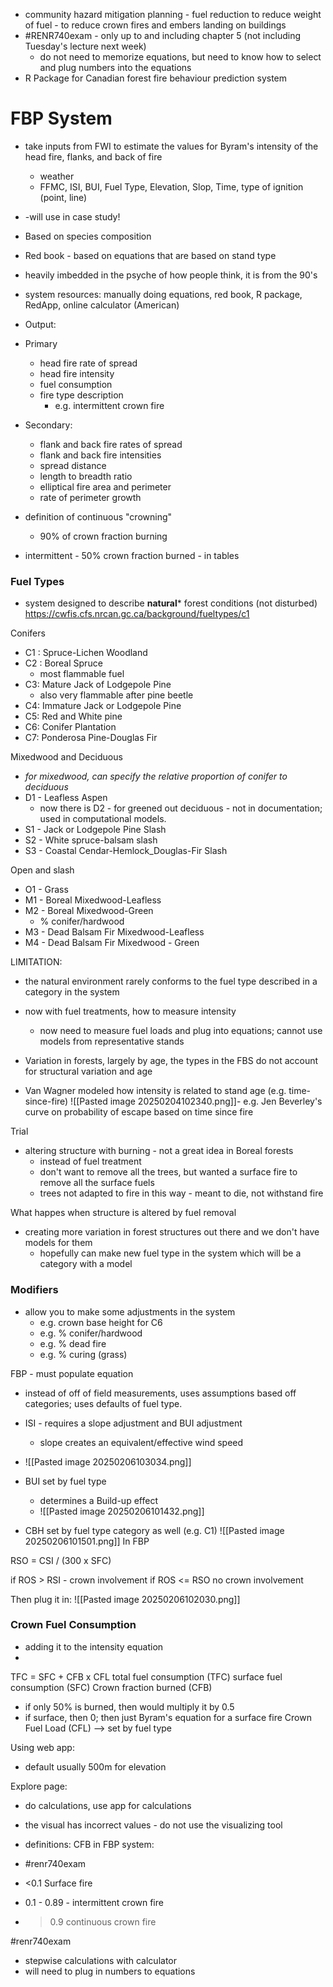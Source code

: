 - community hazard mitigation planning - fuel reduction to reduce weight of fuel - to reduce crown fires and embers landing on buildings
- #RENR740exam - only up to and including chapter 5 (not including Tuesday's lecture next week)
	- do not need to memorize equations, but need to know how to select and plug numbers into the equations
- R Package for Canadian forest fire behaviour prediction system

# FBP System
- take inputs from FWI to estimate the values for Byram's intensity of the head fire, flanks, and back of fire
	- weather
	- FFMC, ISI, BUI, Fuel Type, Elevation, Slop, Time, type of ignition (point, line)
- -will use in case study!
- Based on species composition
- Red book - based on equations that are based on stand type
- heavily imbedded in the psyche of how people think, it is from the 90's

- system resources: manually doing equations, red book, R package, RedApp, online calculator (American)


- Output:
- Primary
	- head fire rate of spread
	- head fire intensity
	- fuel consumption
	- fire type description
		- e.g. intermittent crown fire
- Secondary:
	- flank and back fire rates of spread
	- flank and back fire intensities
	- spread distance
	- length to breadth ratio
	- elliptical fire area and perimeter
	- rate of perimeter growth


- definition of continuous "crowning"
	- 90% of crown fraction burning
- intermittent - 50% crown fraction burned - in tables

### Fuel Types
- system designed to describe **natural*** forest conditions (not disturbed)
https://cwfis.cfs.nrcan.gc.ca/background/fueltypes/c1 

Conifers
- C1 : Spruce-Lichen Woodland
- C2 : Boreal Spruce
	- most flammable fuel
- C3: Mature Jack of Lodgepole Pine
	- also very flammable after pine beetle
- C4: Immature Jack or Lodgepole Pine
- C5: Red and White pine
- C6: Conifer Plantation
- C7: Ponderosa Pine-Douglas Fir

Mixedwood and Deciduous
- *for mixedwood, can specify the relative proportion of conifer to deciduous*
- D1 - Leafless Aspen
	- now there is D2 - for greened out deciduous - not in documentation; used in computational models.
- S1 - Jack or Lodgepole Pine Slash
- S2 - White spruce-balsam slash
- S3 - Coastal Cendar-Hemlock_Douglas-Fir Slash

Open and slash
- O1 - Grass
- M1 - Boreal Mixedwood-Leafless
- M2 - Boreal Mixedwood-Green
	- % conifer/hardwood
- M3 - Dead Balsam Fir Mixedwood-Leafless
- M4 - Dead Balsam Fir Mixedwood - Green

LIMITATION:
- the natural environment rarely conforms to the fuel type described in a category in the system
- now with fuel treatments, how to measure intensity
	- now need to measure fuel loads and plug into equations; cannot use models from representative stands


- Variation in forests, largely by age, the types in the FBS do not account for structural variation and age
- Van Wagner modeled how intensity is related to stand age (e.g. time-since-fire)
![[Pasted image 20250204102340.png]]- e.g. Jen Beverley's curve on probability of escape based on time since fire



Trial 
- altering structure with burning - not a great idea in Boreal forests
	- instead of fuel treatment
	- don't want to remove all the trees, but wanted a surface fire to remove all the surface fuels
	- trees not adapted to fire in this way - meant to die, not withstand fire

What happes when structure is altered by fuel removal
- creating more variation in forest structures out there and we don't have models for them
	- hopefully can make new fuel type in the system which will be a category with a model

### Modifiers
- allow you to make some adjustments in the system
	- e.g. crown base height for C6
	- e.g. % conifer/hardwood
	- e.g. % dead fire
	- e.g. % curing (grass)


FBP - must populate equation
- instead of off of field measurements, uses assumptions based off categories; uses defaults of fuel type.
- ISI - requires a slope adjustment and BUI adjustment
	- slope creates an equivalent/effective wind speed
- ![[Pasted image 20250206103034.png]]
- BUI set by fuel type
	- determines a Build-up effect
	- ![[Pasted image 20250206101432.png]]

- CBH set by fuel type category as well (e.g. C1)
![[Pasted image 20250206101501.png]]
In FBP

RSO = CSI / (300 x SFC)

if ROS > RSI - crown involvement
if ROS <= RSO no crown involvement 


Then plug it in:
![[Pasted image 20250206102030.png]]
### Crown Fuel Consumption 
- adding it to the intensity equation
-
TFC = SFC + CFB x CFL
total fuel consumption (TFC)
surface fuel consumption (SFC)
Crown fraction burned (CFB)
 - if only 50% is burned, then would multiply it by 0.5
 - if surface, then 0; then just Byram's equation for a surface fire
Crown Fuel Load (CFL) --> set by fuel type 


Using web app:
- default usually 500m for elevation

Explore page:
- do calculations, use app for calculations
- the visual has incorrect values - do not use the visualizing tool

- definitions: CFB in FBP system:
- #renr740exam
- <0.1 Surface fire
- 0.1 - 0.89 - intermittent crown fire
- > 0.9 continuous crown fire

#renr740exam 
- stepwise calculations with calculator
- will need to plug in numbers to equations